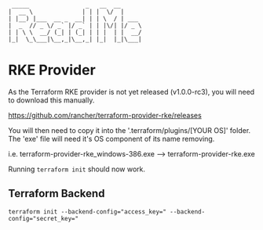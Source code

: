      _____                _   __  __      
    |  __ \              | | |  \/  |     
    | |__) |___  __ _  __| | | \  / | ___ 
    |  _  // _ \/ _` |/ _` | | |\/| |/ _ \
    | | \ \  __/ (_| | (_| | | |  | |  __/
    |_|  \_\___|\__,_|\__,_| |_|  |_|\___| 

# RKE Provider

As the Terraform RKE provider is not yet released (v1.0.0-rc3), you will need to download this manually.

https://github.com/rancher/terraform-provider-rke/releases

You will then need to copy it into the '.terraform/plugins/[YOUR OS]' folder.
The 'exe' file will need it's OS component of its name removing.

i.e. terraform-provider-rke_windows-386.exe --> terraform-provider-rke.exe

Running ```terraform init``` should now work.

## Terraform Backend

```
terraform init --backend-config="access_key=" --backend-config="secret_key="
```


